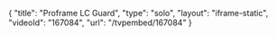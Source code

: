 {
    "title": "Proframe LC Guard",
    "type": "solo",
    "layout": "iframe-static",
    "videoId": "167084",
    "url": "\/tvpembed\/167084"
}